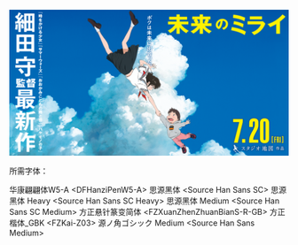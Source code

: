 ![](poster.png)

所需字体：

华康翩翩体W5-A \<DFHanziPenW5-A\>
思源黑体 \<Source Han Sans SC\>
思源黑体 Heavy \<Source Han Sans SC Heavy\>
思源黑体 Medium \<Source Han Sans SC Medium\>
方正悬针篆变简体 \<FZXuanZhenZhuanBianS-R-GB\>
方正楷体\_GBK \<FZKai-Z03\>
源ノ角ゴシック Medium \<Source Han Sans Medium\>
